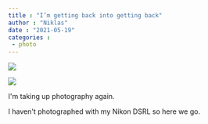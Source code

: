 ```yaml
---
title : "I’m getting back into getting back"
author : "Niklas"
date : "2021-05-19"
categories : 
 - photo
---
```


![](https://niklasblog.com/wp-content/DSC_0042-scaled.jpg)

![](https://niklasblog.com/wp-content/DSC_0042-1-scaled.jpg)

I'm taking up photography again.

I haven't photographed with my Nikon DSRL so here we go.
